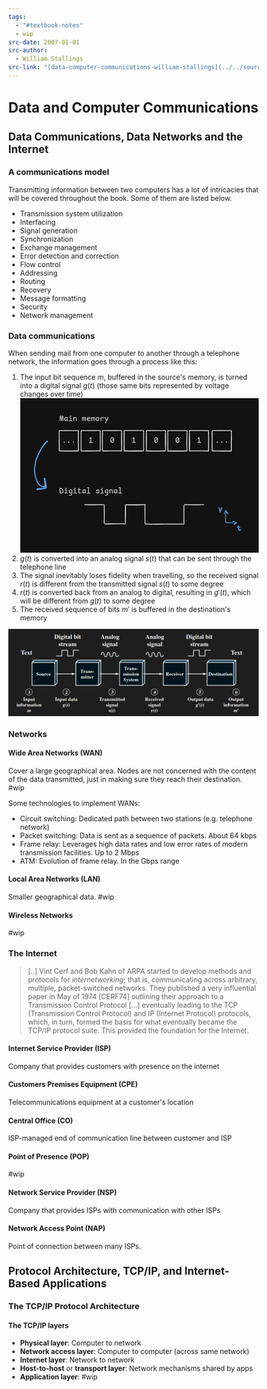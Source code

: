 ```yaml
---
tags:
  - "#textbook-notes"
  - wip
src-date: 2007-01-01
src-author:
  - William Stallings
src-link: "[data-computer-communications-william-stallings](../../source-material/textbooks/data-computer-communications-william-stallings.pdf)"
---
```

# Data and Computer Communications

## Data Communications, Data Networks and the Internet

### A communications model

Transmitting information between two computers has a lot of intricacies that will be covered throughout the book. Some of them are listed below.

- Transmission system utilization
- Interfacing
- Signal generation
- Synchronization
- Exchange management
- Error detection and correction
- Flow control
- Addressing
- Routing
- Recovery
- Message formatting
- Security
- Network management

### Data communications

When sending mail from one computer to another through a telephone network, the information goes through a process like this:

1. The input bit sequence $m$, buffered in the source's memory, is turned into a digital signal $g(t)$ (those same bits represented by voltage changes over time) ![Pasted image 20241223180539](../../utilities/attachments/Pasted%20image%2020241223180539.png)
2. $g(t)$ is converted into an analog signal $s(t)$ that can be sent through the telephone line
3. The signal inevitably loses fidelity when travelling, so the received signal $r(t)$ is different from the transmitted signal $s(t)$ to some degree
4. $r(t)$ is converted back from an analog to digital, resulting in $g'(t)$, which will be different from $g(t)$ to some degree
5. The received sequence of bits $m'$ is buffered in the destination's memory

![Simplified Data Communications Model](../../utilities/attachments/Pasted%20image%2020241223174818.png)

### Networks

#### Wide Area Networks (WAN)

Cover a large geographical area. Nodes are not concerned with the content of the data transmitted, just in making sure they reach their destination. #wip

Some technologies to implement WANs:
- Circuit switching: Dedicated path between two stations (e.g. telephone network)
- Packet switching: Data is sent as a sequence of packets. About 64 kbps
- Frame relay: Leverages high data rates and low error rates of modern transmission facilities. Up to 2 Mbps
- ATM: Evolution of frame relay. In the Gbps range

#### Local Area Networks (LAN)

Smaller geographical data. #wip

#### Wireless Networks

#wip

### The Internet

> [..] Vint Cerf and Bob Kahn of ARPA started to develop methods and protocols for *internetworking*; that is, communicating across arbitrary, multiple, packet-switched networks. They published a very influential paper in May of 1974 [CERF74] outlining their approach to a Transmission Control Protocol [...] eventually leading to the TCP (Transmission Control Protocol) and IP (Internet Protocol) protocols, which, in turn, formed the basis for what eventually became the TCP/IP protocol suite. This provided the foundation for the Internet.

#### Internet Service Provider (ISP)

Company that provides customers with presence on the internet

#### Customers Premises Equipment (CPE)

Telecommunications equipment at a customer's location

#### Central Office (CO)

ISP-managed end of communication line between customer and ISP

#### Point of Presence (POP)

#wip

#### Network Service Provider (NSP)

Company that provides ISPs with communication with other ISPs

#### Network Access Point (NAP)

Point of connection between many ISPs.

## Protocol Architecture, TCP/IP, and Internet-Based Applications

### The TCP/IP Protocol Architecture

#### The TCP/IP layers

- **Physical layer**: Computer to network
- **Network access layer**: Computer to computer (across same network)
- **Internet layer**: Network to network
- **Host-to-host** or **transport layer**: Network mechanisms shared by apps
- **Application layer**: #wip
